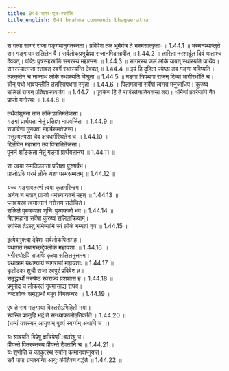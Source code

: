 ```yaml
---
title: 044 सगर-पुत्र-स्वर्गतिः
title_english: 044 brahma commends bhageeratha

---
```

<div class="audioEmbed"  caption="श्रीराम-हरिसीताराममूर्ति-घनपाठिभ्यां वचनम्" src="https://archive.org/download/Ramayana-recitation-Sriram-harisItArAmamUrti-Ghanapaati-v2/Kanda_1/Kanda_1_BK-044-Sagara_Puthranam_Swarga_Prapthi.mp3"></div>
स गत्वा सागरं राजा गङ्गयानुगतस्तदा।  
प्रविवेश तलं भूमेर्यत्र ते भस्मसात्कृताः ॥ 1.44.1 ॥   
भस्मन्यथाप्लुते राम गङ्गायाः सलिलेन वै।  
सर्वलोकप्रभुर्ब्रह्मा राजानमिदमब्रवीत् ॥ 1.44.2 ॥   
तारिता नरशार्दूल दिवं याताश्च देववत्।  
षष्टिः पुत्रसहस्राणि सगरस्य महात्मनः ॥ 1.44.3 ॥   
सागरस्य जलं लोके यावत् स्थास्यति पार्थिव।  
सगरस्यात्मजा स्तावत् स्वर्गे स्थास्यन्ति देववत् ॥ 1.44.4 ॥   
इयं हि दुहिता ज्येष्ठा तव गङ्गा भविष्यति।  
त्वत्कृतेन च नाम्नाथ लोके स्थास्यति विश्रुता ॥ 1.44.5 ॥   
गङ्गा त्रिपथगा राजन् दिव्या भागीरथीति च।  
त्रीन् पथो भावयन्तीति ततस्त्रिपथगा स्मृता ॥ 1.44.6 ॥   
पितामहानां सर्वेषां त्वमत्र मनुजाधिप।  
कुरुष्व सलिलं राजन् प्रतिज्ञामपवर्जय ॥ 1.44.7 ॥   
पूर्वकेण हि ते राजंस्तेनातियशसा तदा।  
धर्मिणां प्रवरेणापि नैष प्राप्तो मनोरथः ॥ 1.44.8 ॥   

तथैवांशुमता तात लोकेऽप्रतिमतेजसा।  
गङ्गां प्रार्थयता नेतुं प्रतिज्ञा नापवर्जिता ॥ 1.44.9 ॥   
राजर्षिणा गुणवता महर्षिसमतेजसा।  
मत्तुल्यतपसा चैव क्षत्रधर्मस्थितेन च ॥ 1.44.10 ॥   
दिलीपेन महाभाग तव पित्रातितेजसा।  
पुनर्न शङ्किता नेतुं गङ्गां प्रार्थयतानघ ॥ 1.44.11 ॥   

सा त्वया समतिक्रान्ता प्रतिज्ञा पुरुषर्षभ।  
प्राप्तोऽसि परमं लोके यशः परमसम्मतम् ॥ 1.44.12 ॥   

यच्च गङ्गावतरणं त्वया कृतमरिन्दम।  
अनेन च भवान् प्राप्तो धर्मस्यायतनं महत् ॥ 1.44.13 ॥   
प्लावयस्व त्वमात्मानं नरोत्तम सदोचिते।  
सलिले पुरुषव्याघ्र शुचिः पुण्यफलो भव ॥ 1.44.14 ॥   
पितामहानां सर्वेषां कुरुष्व सलिलक्रियाम्।  
स्वस्ति तेऽस्तु गमिष्यामि स्वं लोकं गम्यतां नृप ॥ 1.44.15 ॥   

इत्येवमुक्त्वा देवेशः सर्वलोकपितामहः।  
यथागतं तथागच्छद्देवलोकं महायशाः ॥ 1.44.16 ॥   
भगीरथोऽपि राजर्षिः कृत्वा सलिलमुत्तमम्।  
यथाक्रमं यथान्यायं सागराणां महायशाः ॥ 1.44.17 ॥   
कृतोदकः शुची राजा स्वपुरं प्रविवेश ह।  
समृद्धार्थो नरश्रेष्ठ स्वराज्यं प्रशशास ह ॥ 1.44.18 ॥   
प्रमुमोद च लोकस्तं नृपमासाद्य राघव।  
नष्टशोकः समृद्धार्थो बभूव विगतज्वरः ॥ 1.44.19 ॥   

एष ते राम गङ्गाया विस्तरोऽभिहितो मया।  
स्वस्ति प्राप्नुहि भद्रं ते सन्ध्याकालोऽतिवर्तते ॥ 1.44.20 ॥   
(धन्यं यशस्यम् आयुष्यम् पुत्र्यं स्वर्ग्यम् अथापि च ।)  

यः श्रावयति विप्रेषु क्षत्रियेष्िवतरेषु च।  
प्रीयन्ते पितरस्तस्य प्रीयन्ते दैवतानि च ॥ 1.44.21 ॥   
यः शृणोति च काकुत्स्थ सर्वान् कामानवाप्नुयात्।  
सर्वे पापाः प्रणश्यन्ति आयुः कीर्तिश्च वर्द्धते ॥ 1.44.22 ॥   